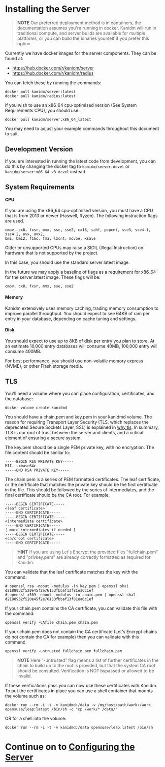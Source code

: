 # Installing the Server

> **NOTE** Our preferred deployment method is in containers, the documentation assumes you're running in docker. Kanidm will run in traditional compute, and server builds are available for multiple platforms, or you can build the binaries yourself if you prefer this option.

Currently we have docker images for the server components. They can be found at:

 - <https://hub.docker.com/r/kanidm/server>
 - <https://hub.docker.com/r/kanidm/radius>

You can fetch these by running the commands:

    docker pull kanidm/server:latest
    docker pull kanidm/radius:latest

If you wish to use an x86\_64 cpu-optimised version (See System Requirements CPU), you should use:

    docker pull kanidm/server:x86_64_latest

You may need to adjust your example commands throughout this document to suit.

## Development Version

If you are interested in running the latest code from development, you can do this by changing the
docker tag to `kanidm/server:devel` or `kanidm/server:x86_64_v3_devel` instead.

## System Requirements

#### CPU

If you are using the x86\_64 cpu-optimised version, you must have a CPU that is from 2013 or newer
(Haswell, Ryzen). The following instruction flags are used.

    cmov, cx8, fxsr, mmx, sse, sse2, cx16, sahf, popcnt, sse3, sse4.1, sse4.2, avx, avx2,
    bmi, bmi2, f16c, fma, lzcnt, movbe, xsave

Older or unsupported CPUs may raise a SIGIL (Illegal Instruction) on hardware that is not supported
by the project.

In this case, you should use the standard server:latest image.

In the future we may apply a baseline of flags as a requirement for x86\_64 for the server:latest
image. These flags will be:

    cmov, cx8, fxsr, mmx, sse, sse2

#### Memory

Kanidm extensively uses memory caching, trading memory consumption to improve parallel throughput.
You should expect to see 64KB of ram per entry in your database, depending on cache tuning and settings.

#### Disk

You should expect to use up to 8KB of disk per entry you plan to store. At an estimate 10,000 entry
databases will consume 40MB, 100,000 entry will consume 400MB.

For best performance, you should use non-volatile memory express (NVME), or other Flash storage media.

## TLS

You'll need a volume where you can place configuration, certificates, and the database:

    docker volume create kanidmd

You should have a chain.pem and key.pem in your kanidmd volume. The reason for requiring
Transport Layer Security (TLS, which replaces the deprecated Secure Sockets Layer, SSL) is explained in [why tls](./why_tls.md). In summary, TLS is our root of trust between the
server and clients, and a critical element of ensuring a secure system.

The key.pem should be a single PEM private key, with no encryption. The file content should be
similar to:

    -----BEGIN RSA PRIVATE KEY-----
    MII...<base64>
    -----END RSA PRIVATE KEY-----

The chain.pem is a series of PEM formatted certificates. The leaf certificate, or the certificate
that matches the private key should be the first certificate in the file. This should be followed
by the series of intermediates, and the final certificate should be the CA root. For example:

    -----BEGIN CERTIFICATE-----
    <leaf certificate>
    -----END CERTIFICATE-----
    -----BEGIN CERTIFICATE-----
    <intermediate certificate>
    -----END CERTIFICATE-----
    [ more intermediates if needed ]
    -----BEGIN CERTIFICATE-----
    <ca/croot certificate>
    -----END CERTIFICATE-----

> **HINT**
> If you are using Let's Encrypt the provided files "fullchain.pem" and "privkey.pem" are already
> correctly formatted as required for Kanidm.

You can validate that the leaf certificate matches the key with the command:

    # openssl rsa -noout -modulus -in key.pem | openssl sha1
    d2188932f520e45f2e76153fbbaf13f81ea6c1ef
    # openssl x509 -noout -modulus -in chain.pem | openssl sha1
    d2188932f520e45f2e76153fbbaf13f81ea6c1ef

If your chain.pem contains the CA certificate, you can validate this file with the command:

    openssl verify -CAfile chain.pem chain.pem

If your chain.pem does not contain the CA certificate (Let's Encrypt chains do not contain the CA
for example) then you can validate with this command.

    openssl verify -untrusted fullchain.pem fullchain.pem

> **NOTE** Here "-untrusted" flag means a list of further certificates in the chain to build up
> to the root is provided, but that the system CA root should be consulted. Verification is NOT bypassed
> or allowed to be invalid.

If these verifications pass you can now use these certificates with Kanidm. To put the certificates
in place you can use a shell container that mounts the volume such as:

    docker run --rm -i -t -v kanidmd:/data -v /my/host/path/work:/work opensuse/leap:latest /bin/sh -c "cp /work/* /data/"

OR for a shell into the volume:

    docker run --rm -i -t -v kanidmd:/data opensuse/leap:latest /bin/sh


# Continue on to [Configuring the Server](server_configuration.md)



